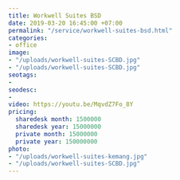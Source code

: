 ```yaml
---
title: Workwell Suites BSD
date: 2019-03-20 16:45:00 +07:00
permalink: "/service/workwell-suites-bsd.html"
categories:
- office
image:
- "/uploads/workwell-suites-SCBD.jpg"
- "/uploads/workwell-suites-SCBD.jpg"
seotags:
- 
seodesc:
- 
video: https://youtu.be/MqvdZ7Fo_8Y
pricing:
  sharedesk month: 1500000
  sharedesk year: 15000000
  private month: 15000000
  private year: 150000000
photo:
- "/uploads/workwell-suites-kemang.jpg"
- "/uploads/workwell-suites-SCBD.jpg"
---
```


